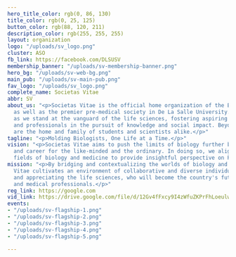 ```yaml
---
hero_title_color: rgb(0, 86, 130)
title_color: rgb(0, 25, 125)
button_color: rgb(88, 120, 211)
description_color: rgb(255, 255, 255)
layout: organization
logo: "/uploads/sv_logo.png"
cluster: ASO
fb_link: https://facebook.com/DLSUSV
membership_banner: "/uploads/sv-membership-banner.png"
hero_bg: "/uploads/sv-web-bg.png"
main_pub: "/uploads/sv-main-pub.png"
fav_logo: "/uploads/sv_logo.png"
complete_name: Societas Vitae
abbr: SV
about_us: "<p>Societas Vitae is the official home organization of the Biology Department
  as well as the premier pre-medical society in De La Salle University. We take pride
  as we stand at the vanguard of the life sciences, fostering aspiring doctors, scientists,
  and professionals in the pursuit of knowledge and social impact. Beyond such, we
  are the home and family of students and scientists alike.</p>"
tagline: "<p>Molding Biologists, One Life at a Time.</p>"
vision: "<p>Societas Vitae aims to push the limits of biology further beyond professionalism
  and career for the like-minded and the ordinary. In doing so, we align the diverse
  fields of biology and medicine to provide insightful perspective on Philippine society.</p>"
mission: "<p>By bridging and contextualizing the worlds of biology and medicine, Societas
  Vitae cultivates an environment of collaborative and diverse individuals, learning
  and appreciating the life sciences, who will become the country's future scientists
  and medical professionals.</p>"
reg_link: https://google.com
vid_link: https://drive.google.com/file/d/12Gv4fFxcy9I4zWfuZKPrFhLoeulwE8uY/preview
events:
- "/uploads/sv-flagship-1.png"
- "/uploads/sv-flagship-2.png"
- "/uploads/sv-flagship-3.png"
- "/uploads/sv-flagship-4.png"
- "/uploads/sv-flagship-5.png"

---
```

